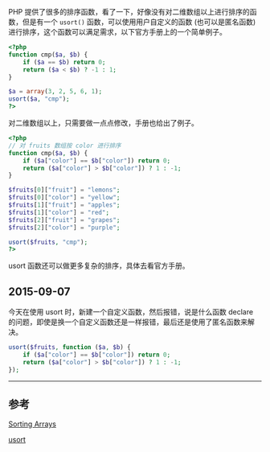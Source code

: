 <!-- title:使用 usort 函数对二维数组进行排序 -->
<!-- keywords:PHP, usort -->

PHP 提供了很多的排序函数，看了一下，好像没有对二维数组以上进行排序的函数，但是有一个 `usort()` 函数，可以使用用户自定义的函数 (也可以是匿名函数) 进行排序，这个函数可以满足需求，以下官方手册上的一个简单例子。

```php
<?php
function cmp($a, $b) {
    if ($a == $b) return 0;
    return ($a < $b) ? -1 : 1;
}

$a = array(3, 2, 5, 6, 1);
usort($a, "cmp");
?>
```

对二维数组以上，只需要做一点点修改，手册也给出了例子。

```php
<?php
// 对 fruits 数组按 color 进行排序
function cmp($a, $b) {
    if ($a["color"] == $b["color"]) return 0;
    return ($a["color"] > $b["color"]) ? 1 : -1;
}

$fruits[0]["fruit"] = "lemons";
$fruits[0]["color"] = "yellow";
$fruits[1]["fruit"] = "apples";
$fruits[1]["color"] = "red";
$fruits[2]["fruit"] = "grapes";
$fruits[2]["color"] = "purple";

usort($fruits, "cmp");
?>
```

usort 函数还可以做更多复杂的排序，具体去看官方手册。

## 2015-09-07

今天在使用 usort 时，新建一个自定义函数，然后报错，说是什么函数 declare 的问题，即使是换一个自定义函数还是一样报错，最后还是使用了匿名函数来解决。

```php
usort($fruits, function ($a, $b) {
    if ($a["color"] == $b["color"]) return 0;
    return ($a["color"] > $b["color"]) ? 1 : -1;
});
```

---

## 参考

[Sorting Arrays](http://php.net/manual/en/array.sorting.php)

[usort](http://php.net/manual/zh/function.usort.php)

